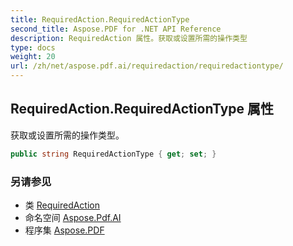 ```yaml
---
title: RequiredAction.RequiredActionType
second_title: Aspose.PDF for .NET API Reference
description: RequiredAction 属性。获取或设置所需的操作类型
type: docs
weight: 20
url: /zh/net/aspose.pdf.ai/requiredaction/requiredactiontype/
---
```

## RequiredAction.RequiredActionType 属性

获取或设置所需的操作类型。

```csharp
public string RequiredActionType { get; set; }
```

### 另请参见

* 类 [RequiredAction](../)
* 命名空间 [Aspose.Pdf.AI](../../../aspose.pdf.ai/)
* 程序集 [Aspose.PDF](../../../)